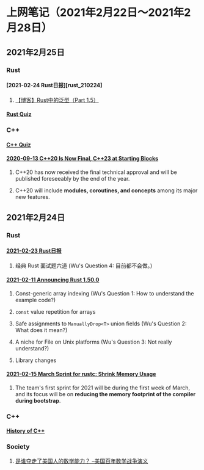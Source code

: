 # 上网笔记（2021年2月22日～2021年2月28日）

## 2021年2月25日

### Rust

#### [2021-02-24 Rust日报][rust_210224]

1. [【博客】Rust中的泛型（Part 1.5）][rust_generic_1.5]

  [rust_generic_1.5]: https://rustyyato.github.io/type/system,type/families/2021/02/22/Type-Families-1_5.html

#### [Rust Quiz][rust_quiz]

  [rust_quiz]: https://github.com/dtolnay/rust-quiz

### C++

#### [C++ Quiz][cpp_quiz]

  [cpp_quiz]: https://cppquiz.org/quiz/question/231

#### [2020-09-13 C++20 Is Now Final, C++23 at Starting Blocks][cpp20_final]

1. C++20 has now received the final technical approval and will be published foreseeably by the end of the year.

2. C++20 will include **modules, coroutines, and concepts** among its major new features.

  [cpp20_final]: https://www.infoq.com/news/2020/09/cpp-20-final/

## 2021年2月24日

### Rust

#### [2021-02-23 Rust日报][rust_210223]

1. 经典 Rust 面试题六道 (Wu's Question 4: 目前都不会做。)

  [rust_210223]: https://rustcc.cn/article?id=0b0afa3e-db03-428e-9fc5-b06347997d41

#### [2021-02-11 Announcing Rust 1.50.0][rust_1.50.0]

1. Const-generic array indexing (Wu's Question 1: How to understand the example code?)

2. `const` value repetition for arrays

3. Safe assignments to `ManuallyDrop<T>` union fields (Wu's Question 2: What does it mean?)

4. A niche for File on Unix platforms (Wu's Question 3: Not really understand?)

5. Library changes

  [rust_1.50.0]: https://blog.rust-lang.org/2021/02/11/Rust-1.50.0.html

#### [2021-02-15 March Sprint for rustc: Shrink Memory Usage][rustc_3]

1. The team's first sprint for 2021 will be during the first week of March, and its focus will be on **reducing the memory footprint of the compiler during bootstrap**.

  [rustc_3]: https://blog.rust-lang.org/inside-rust/2021/02/15/shrinkmem-rustc-sprint.html

### C++

#### [History of C++][cpp_history]

  [cpp_history]: https://en.cppreference.com/w/cpp/language/history

### Society

1. [是谁夺走了美国人的数学能力？ –美国百年数学战争演义][math_war]

  [math_war]: https://ivyleaguecenter.org/2019/12/01/
